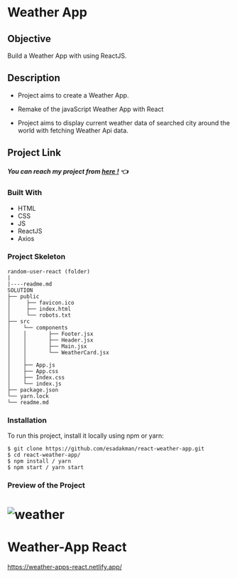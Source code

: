 # Weather App

## Objective

Build a Weather App with using ReactJS.

## Description

- Project aims to create a Weather App.

- Remake of the javaScript Weather App with React
- Project aims to display current weather data of searched city around the world with fetching Weather Api data.

## Project Link

##### You can reach my project from [here !](https://weather-apps-react.netlify.app/) 👈

### Built With

- HTML
- CSS
- JS
- ReactJS
- Axios

### Project Skeleton

```
random-user-react (folder)
|
|----readme.md
SOLUTION
├── public
│     ├── favicon.ico
│     ├── index.html
│     └── robots.txt
├── src
│    └── components
│    │       ├── Footer.jsx
│    │       ├── Header.jsx
│    │       ├── Main.jsx
│    │       └── WeatherCard.jsx
│    │
│    ├── App.js
│    ├── App.css
│    ├── İndex.css
│    └── index.js
├── package.json
└── yarn.lock
└── readme.md
```

### Installation

To run this project, install it locally using npm or yarn:

```
$ git clone https://github.com/esadakman/react-weather-app.git
$ cd react-weather-app/
$ npm install / yarn
$ npm start / yarn start
```

### Preview of the Project

# ![weather](https://user-images.githubusercontent.com/98649983/181056625-bb609786-62bb-4193-aab4-7cd938a3afdb.gif)

# Weather-App React

https://weather-apps-react.netlify.app/
